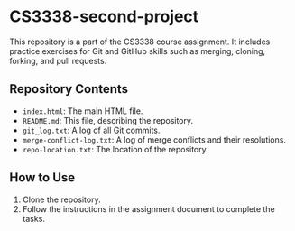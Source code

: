 # CS3338-second-project

This repository is a part of the CS3338 course assignment. It includes practice exercises for Git and GitHub skills such as merging, cloning, forking, and pull requests.

## Repository Contents
- `index.html`: The main HTML file.
- `README.md`: This file, describing the repository.
- `git_log.txt`: A log of all Git commits.
- `merge-conflict-log.txt`: A log of merge conflicts and their resolutions.
- `repo-location.txt`: The location of the repository.

## How to Use
1. Clone the repository.
2. Follow the instructions in the assignment document to complete the tasks.